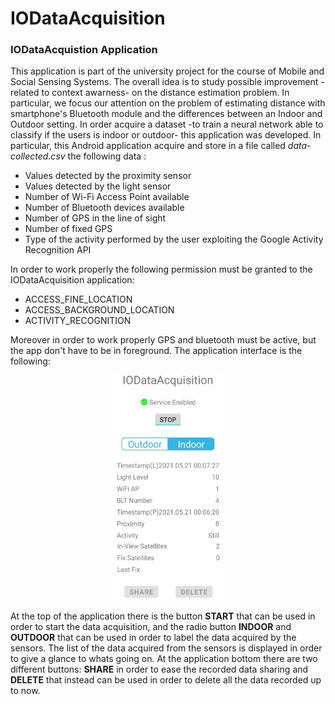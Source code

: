 # IODataAcquisition
### IODataAcquistion Application
This application is part of the university project for the course of Mobile and Social Sensing Systems. The overall idea is to study possible improvement -related to context awarness- on the distance estimation problem. In particular, we focus our attention on the problem of estimating distance with smartphone's Bluetooth module and the differences between an Indoor and Outdoor setting.
In order acquire a dataset -to train a neural network able to classify if the users is indoor or outdoor- this application was developed. In particular, this Android application acquire and store in a file called _data-collected.csv_ the following data :
* Values detected by the proximity sensor
* Values detected by the light sensor
* Number of Wi-Fi Access Point available
* Number of Bluetooth devices available
* Number of GPS in the line of sight 
* Number of fixed GPS
* Type of the activity performed by the user exploiting the Google Activity Recognition API

In order to work properly the following permission must be granted to the IODataAcquisition application:
* ACCESS_FINE_LOCATION
* ACCESS_BACKGROUND_LOCATION
* ACTIVITY_RECOGNITION


Moreover in order to work properly GPS and bluetooth must be active, but the app don't have to be in foreground. The application interface is the following: </br>
<p align="center">
  <img src="doc/ApplicationInterface.jpg" width="180" height="360">
</p>

At the top of the application there is the button **START** that can be used in order to start the data acquisition, and the radio button **INDOOR** and **OUTDOOR** that can be used in order to label the data acquired by the sensors. The list of the data acquired from the sensors is displayed in order to give a glance to whats going on. At the application bottom there are two different buttons: **SHARE** in order to ease the recorded data sharing and **DELETE** that instead can be used in order to delete all the data recorded up to now. 
